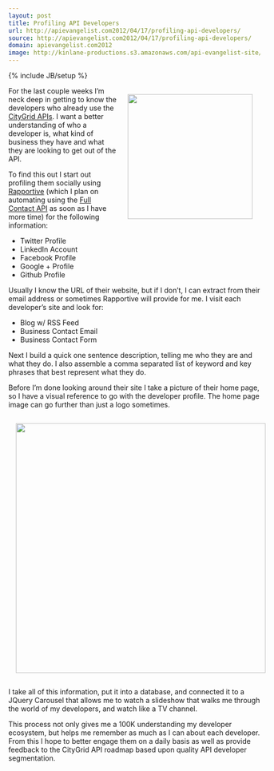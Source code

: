 ```yaml
---
layout: post
title: Profiling API Developers
url: http://apievangelist.com2012/04/17/profiling-api-developers/
source: http://apievangelist.com2012/04/17/profiling-api-developers/
domain: apievangelist.com2012
image: http://kinlane-productions.s3.amazonaws.com/api-evangelist-site/blog/developer-profiling.jpg
---
```

{% include JB/setup %}
<p><img style="padding: 15px;" src="http://kinlane-productions.s3.amazonaws.com/developer-profiling.jpg" alt="" width="250" align="right" /></p>
<p>For the last couple weeks I&rsquo;m neck deep in getting to know the developers who already use the <a title="CityGrid Developers" href="http://developer.citygridmedia.com/">CityGrid APIs</a>.  I want a better understanding of who a developer is, what kind of business they have and what they are looking to get out of the API.</p>
<p>To find this out I start out profiling them socially using <a title="Rapportive" href="http://rapportive.com/">Rapportive</a>&nbsp;(which I plan on automating using the&nbsp;<a title="Full Contact API" href="http://www.fullcontact.com/">Full Contact API</a> as soon as I have more time) for the following information:</p>
<ul class="mainlist">
<li>Twitter Profile</li>
<li>LinkedIn Account</li>
<li>Facebook Profile</li>
<li>Google + Profile</li>
<li>Github Profile</li>
</ul>
<p>Usually I know the URL of their website, but if I don&rsquo;t, I can extract from their email address or sometimes Rapportive will provide for me. I visit each developer&rsquo;s site and look for:</p>
<ul class="mainlist">
<li>Blog w/ RSS Feed</li>
<li>Business Contact Email </li>
<li>Business Contact Form</li>
</ul>
<p>Next I build a quick one sentence description, telling me who they are and what they do.  I also assemble a comma separated list of keyword and key phrases that best represent what they do.</p>
<p>Before I&rsquo;m done looking around their site I take a picture of their home page, so I have a visual reference to go with the developer profile. The home page image can go further than just a logo sometimes.</p>
<p><img style="display: block; margin-left: auto; margin-right: auto; padding: 15px;" src="http://kinlane-productions.s3.amazonaws.com/api-evangelist/API-Developer-Profiling-1.png" alt="" width="500" align="center" /></p>
<p>I take all of this information, put it into a database, and connected it to a JQuery Carousel that allows me to watch a slideshow that walks me through the world of my developers, and watch like a TV channel.</p>
<p>This process not only gives me a 100K understanding my developer ecosystem, but helps me remember as much as I can about each developer.  From this I hope to better engage them on a daily basis as well as provide feedback to the CityGrid API roadmap based upon quality API developer segmentation.</p>
